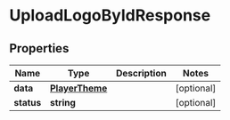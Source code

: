 
# UploadLogoByIdResponse

## Properties

Name | Type | Description | Notes
------------ | ------------- | ------------- | -------------
**data** | [**PlayerTheme**](PlayerTheme.md) |  |  [optional]
**status** | **string** |  |  [optional]



